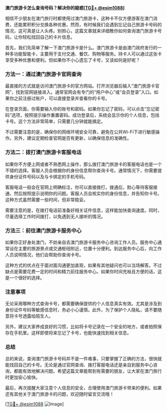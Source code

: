 **澳门旅游卡怎么查询号码？解决你的疑惑[[TG💪+ @esim1088](https://t.me/s/esim1088)]**

相信不少朋友在澳门旅行时都使用过澳门旅游卡，这种卡不仅方便游客在澳门消费，还能累积积分兑换各种优惠。然而，有时候我们会遇到忘记自己旅游卡号码的情况，这可真是让人头疼。别担心，这篇文章就来详细教你如何查询澳门旅游卡号码，让你轻松找回自己的卡片信息。

首先，我们先简单了解一下澳门旅游卡是什么。澳门旅游卡是由澳门政府发行的一种多功能智能卡，主要用于支付交通、餐饮、购物等服务。持卡人可以通过这张卡享受多种优惠和便利。但如果你不小心遗忘了卡号，又该如何是好呢？

### 方法一：通过澳门旅游卡官网查询

最直接的方式就是访问澳门旅游卡的官方网站。打开浏览器后输入“澳门旅游卡官网”，找到官网链接进入。通常官网会有专门的“用户中心”或“会员登录”入口。如果你之前注册过账户，可以直接登录并查看你的卡号。

在登录页面，你需要输入你的账号和密码。如果你忘记了密码，可以点击“忘记密码”选项，按照提示操作重置密码。成功登录后，系统会显示你的个人信息，包括卡号。这个方法非常简单，只需要几分钟就能搞定。

不过需要注意的是，确保你的网络环境安全可靠，避免在公共Wi-Fi下进行敏感操作。另外，建议定期检查官网是否有更新，以确保信息的准确性。

### 方法二：拨打澳门旅游卡客服电话

如果你不方便上网或者不熟悉网上操作，那么拨打澳门旅游卡的客服电话也是一个不错的选择。客服人员会根据你的身份信息帮你查询卡号。通常情况下，你需要提供身份证件号码以及与卡绑定的手机号码。

客服电话一般会在官网上明确标注，你可以直接拨打。拨通后，耐心等待客服接通，然后按照提示说明你的问题。客服人员会核实你的身份信息，并告知你卡号。这种方式虽然需要一些时间，但非常稳妥。

需要注意的是，在拨打电话前准备好相关证件信息，这样能加快查询速度。同时，尽量选择工作时间拨打，以免遇到无人接听的情况。

### 方法三：前往澳门旅游卡服务中心

如果你正好身处澳门，不妨亲自去澳门旅游卡服务中心咨询工作人员。服务中心通常设在主要的旅游景点或交通枢纽附近，位置十分便利。到达服务中心后，向工作人员说明情况，他们会帮助你查询卡号。

这种方式的优点在于面对面沟通更加直观，如果有其他疑问也可以当场解答。不过缺点是需要花费一定的时间和精力前往服务中心。如果你时间充裕且方便的话，这是一个很好的选择。

### 注意事项

无论采用哪种方式查询卡号，都需要确保提供的个人信息真实有效。尤其是涉及到身份证件号码等敏感信息时，务必小心谨慎。此外，为了保护个人隐私，请不要随意将卡号透露给陌生人。

另外，建议大家养成良好的习惯，比如将卡号记录在一个安全的地方，或者拍照保存在手机里。这样即使将来忘记了卡号，也能快速找到相关信息。

### 总结

总的来说，查询澳门旅游卡号码并不是一件难事，只要掌握了正确的方法，很快就能找回自己的卡号。无论是通过官网查询、拨打客服电话还是亲自到服务中心咨询，都能有效地解决问题。希望这篇文章能帮到有需要的朋友，让大家在澳门旅行时更加安心愉快。

最后，再次提醒大家注意个人信息的安全，合理使用澳门旅游卡带来的便利。如果还有其他关于澳门旅游卡的问题，欢迎随时留言交流哦！

[[TG💪+ @esim1088](https://t.me/s/esim1088) ![Image](https://i.postimg.cc/4NQfJmqS/Snipaste-2025-05-13-00-14-12.png)]